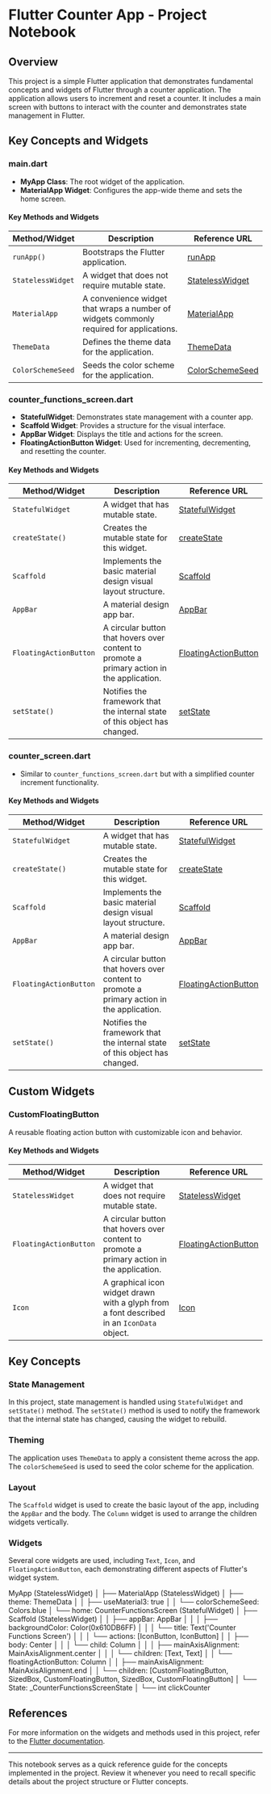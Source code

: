 # Flutter Counter App - Project Notebook

## Overview

This project is a simple Flutter application that demonstrates fundamental concepts and widgets of Flutter through a counter application. The application allows users to increment and reset a counter. It includes a main screen with buttons to interact with the counter and demonstrates state management in Flutter.

## Key Concepts and Widgets

### main.dart

- **MyApp Class**: The root widget of the application.
- **MaterialApp Widget**: Configures the app-wide theme and sets the home screen.


#### Key Methods and Widgets

| Method/Widget                  | Description                                                                                  | Reference URL                                      |
|--------------------------------|----------------------------------------------------------------------------------------------|----------------------------------------------------|
| `runApp()`                     | Bootstraps the Flutter application.                                                          | [runApp](https://api.flutter.dev/flutter/widgets/runApp.html) |
| `StatelessWidget`              | A widget that does not require mutable state.                                                | [StatelessWidget](https://api.flutter.dev/flutter/widgets/StatelessWidget-class.html) |
| `MaterialApp`                  | A convenience widget that wraps a number of widgets commonly required for applications.      | [MaterialApp](https://api.flutter.dev/flutter/material/MaterialApp-class.html) |
| `ThemeData`                    | Defines the theme data for the application.                                                  | [ThemeData](https://api.flutter.dev/flutter/material/ThemeData-class.html) |
| `ColorSchemeSeed`              | Seeds the color scheme for the application.                                                  | [ColorSchemeSeed](https://api.flutter.dev/flutter/material/ThemeData/colorSchemeSeed.html) |

### counter_functions_screen.dart

- **StatefulWidget**: Demonstrates state management with a counter app.
- **Scaffold Widget**: Provides a structure for the visual interface.
- **AppBar Widget**: Displays the title and actions for the screen.
- **FloatingActionButton Widget**: Used for incrementing, decrementing, and resetting the counter.

#### Key Methods and Widgets

| Method/Widget                  | Description                                                                                  | Reference URL                                      |
|--------------------------------|----------------------------------------------------------------------------------------------|----------------------------------------------------|
| `StatefulWidget`               | A widget that has mutable state.                                                             | [StatefulWidget](https://api.flutter.dev/flutter/widgets/StatefulWidget-class.html) |
| `createState()`                | Creates the mutable state for this widget.                                                   | [createState](https://api.flutter.dev/flutter/widgets/StatefulWidget/createState.html) |
| `Scaffold`                     | Implements the basic material design visual layout structure.                                | [Scaffold](https://api.flutter.dev/flutter/material/Scaffold-class.html) |
| `AppBar`                       | A material design app bar.                                                                   | [AppBar](https://api.flutter.dev/flutter/material/AppBar-class.html) |
| `FloatingActionButton`         | A circular button that hovers over content to promote a primary action in the application.   | [FloatingActionButton](https://api.flutter.dev/flutter/material/FloatingActionButton-class.html) |
| `setState()`                   | Notifies the framework that the internal state of this object has changed.                   | [setState](https://api.flutter.dev/flutter/widgets/State/setState.html) |

### counter_screen.dart

- Similar to `counter_functions_screen.dart` but with a simplified counter increment functionality.

#### Key Methods and Widgets

| Method/Widget                  | Description                                                                                  | Reference URL                                      |
|--------------------------------|----------------------------------------------------------------------------------------------|----------------------------------------------------|
| `StatefulWidget`               | A widget that has mutable state.                                                             | [StatefulWidget](https://api.flutter.dev/flutter/widgets/StatefulWidget-class.html) |
| `createState()`                | Creates the mutable state for this widget.                                                   | [createState](https://api.flutter.dev/flutter/widgets/StatefulWidget/createState.html) |
| `Scaffold`                     | Implements the basic material design visual layout structure.                                | [Scaffold](https://api.flutter.dev/flutter/material/Scaffold-class.html) |
| `AppBar`                       | A material design app bar.                                                                   | [AppBar](https://api.flutter.dev/flutter/material/AppBar-class.html) |
| `FloatingActionButton`         | A circular button that hovers over content to promote a primary action in the application.   | [FloatingActionButton](https://api.flutter.dev/flutter/material/FloatingActionButton-class.html) |
| `setState()`                   | Notifies the framework that the internal state of this object has changed.                   | [setState](https://api.flutter.dev/flutter/widgets/State/setState.html) |

## Custom Widgets

### CustomFloatingButton

A reusable floating action button with customizable icon and behavior.

#### Key Methods and Widgets

| Method/Widget                  | Description                                                                                  | Reference URL                                      |
|--------------------------------|----------------------------------------------------------------------------------------------|----------------------------------------------------|
| `StatelessWidget`              | A widget that does not require mutable state.                                                | [StatelessWidget](https://api.flutter.dev/flutter/widgets/StatelessWidget-class.html) |
| `FloatingActionButton`         | A circular button that hovers over content to promote a primary action in the application.   | [FloatingActionButton](https://api.flutter.dev/flutter/material/FloatingActionButton-class.html) |
| `Icon`                         | A graphical icon widget drawn with a glyph from a font described in an `IconData` object.    | [Icon](https://api.flutter.dev/flutter/widgets/Icon-class.html) |

## Key Concepts

### State Management

In this project, state management is handled using `StatefulWidget` and `setState()` method. The `setState()` method is used to notify the framework that the internal state has changed, causing the widget to rebuild.

### Theming

The application uses `ThemeData` to apply a consistent theme across the app. The `colorSchemeSeed` is used to seed the color scheme for the application.

### Layout

The `Scaffold` widget is used to create the basic layout of the app, including the `AppBar` and the body. The `Column` widget is used to arrange the children widgets vertically.

### Widgets

Several core widgets are used, including `Text`, `Icon`, and `FloatingActionButton`, each demonstrating different aspects of Flutter's widget system.


MyApp (StatelessWidget)
│
├── MaterialApp (StatelessWidget)
│   ├── theme: ThemeData
│   │   ├── useMaterial3: true
│   │   └── colorSchemeSeed: Colors.blue
│   └── home: CounterFunctionsScreen (StatefulWidget)
│       ├── Scaffold (StatelessWidget)
│       │   ├── appBar: AppBar
│       │   │   ├── backgroundColor: Color(0x610DB6FF)
│       │   │   └── title: Text('Counter Functions Screen')
│       │   │       └── actions: [IconButton, IconButton]
│       │   ├── body: Center
│       │   │   └── child: Column
│       │   │       ├── mainAxisAlignment: MainAxisAlignment.center
│       │   │       └── children: [Text, Text]
│       │   └── floatingActionButton: Column
│       │       ├── mainAxisAlignment: MainAxisAlignment.end
│       │       └── children: [CustomFloatingButton, SizedBox, CustomFloatingButton, SizedBox, CustomFloatingButton]
│       └── State: _CounterFunctionsScreenState
│           └── int clickCounter



## References

For more information on the widgets and methods used in this project, refer to the [Flutter documentation](https://flutter.dev/docs).

---

This notebook serves as a quick reference guide for the concepts implemented in the project. Review it whenever you need to recall specific details about the project structure or Flutter concepts.
